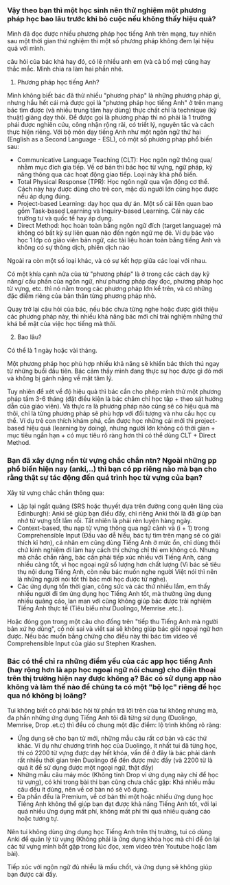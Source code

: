 
### Vậy theo bạn thì một học sinh nên thử nghiệm một phương pháp học bao lâu trước khi bỏ cuộc nếu không thấy hiệu quả?

Mình đã đọc được nhiều phương pháp học tiếng Anh trên mạng, tuy nhiên sau một thời gian thử nghiệm thì một số phương pháp không đem lại hiệu quả với mình.

câu hỏi của bác khá hay đó, có lẽ nhiều anh em (và cả bố mẹ) cũng hay thắc mắc. Mình chia ra làm hai phần nhé.

1. Phương pháp học tiếng Anh?

Mình không biết bác đã thử nhiều "phương pháp" là những phương pháp gì, nhưng hầu hết cái mà được gọi là "phương pháp học tiếng Anh" ở trên mạng bác tìm được (và nhiều trung tâm hay dùng) thực chất chỉ là technique (kỹ thuật) giảng dạy thôi. Để được gọi là phương pháp thì nó phải là 1 trường phái được nghiên cứu, công nhận rộng rãi, có triết lý, nguyên tắc và cách thực hiện riêng. Với bộ môn dạy tiếng Anh như một ngôn ngữ thứ hai (English as a Second Language - ESL), có một số phương pháp phổ biến sau:

-   Communicative Language Teaching (CLT): Học ngôn ngữ thông qua/ nhằm mục đích gia tiếp. Về cơ bản thì bác học từ vựng, ngữ pháp, kỹ năng thông qua các hoạt động giao tiếp. Loại này khá phổ biến.
-   Total Physical Response (TPR): Học ngôn ngữ qua vận động cơ thể. Cách này hay được dùng cho trẻ con, mặc dù người lớn cũng học được nếu áp dụng đúng.
-   Project-based Learning: dạy học qua dự án. Một số cái liên quan bao gồm Task-based Learning và Inquiry-based Learning. Cái này các trường tư và quốc tế hay áp dụng.
-   Direct Method: học hoàn toàn bằng ngôn ngữ đích (target language) mà không có bất kỳ sự liên quan nào đến ngôn ngữ mẹ đẻ. Ví dụ bác vào học 1 lớp có giáo viên bản ngữ, các tài liệu hoàn toàn bằng tiếng Anh và không có sự thông dịch, phiên dịch nào

Ngoài ra còn một số loại khác, và có sự kết hợp giữa các loại với nhau.

Có một khía cạnh nữa của từ "phương pháp" là ở trong các cách dạy kỹ năng/ cấu phần của ngôn ngữ, như phương pháp dạy đọc, phương pháp học từ vựng, etc. thì nó nằm trong các phương pháp lớn kể trên, và có những đặc điểm riêng của bản thân từng phương pháp nhỏ.

Quay trở lại câu hỏi của bác, nếu bác chưa từng nghe hoặc được giới thiệu các phương pháp này, thì nhiều khả năng bác mới chỉ trải nghiệm những thứ khá bề mặt của việc học tiếng mà thôi.

2. Bao lâu?

Có thể là 1 ngày hoặc vài tháng.

Một phương pháp học phù hợp nhiều khả năng sẽ khiến bác thích thú ngay từ những buổi đầu tiên. Bác cảm thấy mình đang thực sự học được gì đó mới và không bị gánh nặng về mặt tâm lý.

Tuy nhiên để xét về độ hiệu quả thì bác cần cho phép mình thử một phương pháp tầm 3-6 tháng (đặt điều kiện là bác chăm chỉ học tập + theo sát hướng dẫn của giáo viên). Và thực ra là phương pháp nào cũng sẽ có hiệu quả mà thôi, chỉ là từng phương pháp sẽ phù hợp với đối tượng và nhu cầu học cụ thể. Ví dụ trẻ con thích khám phá, cần được học những cái mới thì project-based hiệu quả (learning by doing), nhưng người lớn không có thời gian + mục tiêu ngắn hạn + có mục tiêu rõ ràng hơn thì có thể dùng CLT + Direct Method.

### Bạn đã xây dựng nền từ vựng chắc chắn ntn? Ngoài những pp phổ biến hiện nay (anki,..) thì bạn có pp riêng nào mà bạn cho rằng thật sự tác động đến quá trình học từ vựng của bạn?

Xây từ vựng chắc chắn thông qua:

-   Lặp lại ngắt quãng (SRS hoặc thuyết dựa trên đường cong quên lãng của Edinburgh): Anki sẽ giúp bạn điều đấy, chỉ riêng Anki thôi là đã giúp bạn nhớ từ vựng tốt lắm rồi. Tất nhiên là phải rèn luyện hàng ngày.
-   Context-based, thu nạp từ vựng thông qua ngữ cảnh và (i + 1) trong Comprehensible Input (Đầu vào dễ hiểu, bác tự tìm trên mạng sẽ có giải thích kĩ hơn), cá nhân em cũng dùng Tiếng Anh ở mức ổn, chỉ dùng thôi chứ kinh nghiệm đi làm hay cách thi chứng chỉ thì em không có. Nhưng mà chắc chắn rằng, bác cần phải tiếp xúc nhiều với Tiếng Anh, càng nhiều càng tốt, vì học ngoại ngữ số lượng hơn chất lượng (Vì bác sẽ tiêu thụ nội dung Tiếng Anh, còn nếu bác muốn nghe người Việt nói thì nên là những người nói tốt thì bác mới học được từ nghe).
-   Các ứng dụng tốn thời gian, công sức và các thứ nhiều lắm, em thấy nhiều người đi tìm ứng dụng học Tiếng Anh tốt, mà thường ứng dụng nhiều quảng cáo, lan man với cũng không giúp bác được trải nghiệm Tiếng Anh thực tế (Tiêu biểu như Duolingo, Memrise .etc.).

Hoặc đóng gọn trong một câu cho đống trên "tiếp thu Tiếng Anh mà người bản xứ họ dùng", cố nói sai và viết sai sẽ không giúp bác giỏi ngoại ngữ hơn được. Nếu bác muốn bằng chứng cho điều này thì bác tìm video về Comprehensible Input của giáo sư Stephen Krashen.

### Bác có thể chỉ ra những điểm yếu của các app học tiếng Anh (hay rộng hơn là app học ngoại ngữ nói chung) cho điện thoại trên thị trường hiện nay được không ạ? Bác có sử dụng app nào không và làm thế nào để chúng ta có một "bộ lọc" riêng để học qua nó không bị loãng?

Tui không biết có phải bác hỏi từ phần trả lời trên của tui không nhưng mà, đa phần những ứng dụng Tiếng Anh tôi đã từng sử dụng (Duolingo, Memrise, Drop .et.c) thì đều có chung một đặc điểm: lộ trình không rõ ràng:

-   Ứng dụng sẽ cho bạn từ mới, những mẫu câu rất cơ bản và các thứ khác. Ví dụ như chương trình học của Duolingo, ít nhất tui đã từng học, thì có 2200 từ vựng được dạy hết khóa, vấn đề ở đây là bác phải dành rất nhiều thời gian trên Duolingo để đến được mức đấy (và 2200 từ là quá ít để sử dụng được một ngoại ngữ, thật đấy)
-   Những mẫu câu máy móc (Không tính Drop vì ứng dụng này chỉ để học từ vựng), có khi trong bài thi bạn cũng chưa chắc gặp: Khá nhiều mẫu câu đều ít dùng, nên về cơ bản nó sẽ vô dụng.
-   Đa phần đều là Premium, về cơ bản thì một hoặc nhiều ứng dụng học Tiếng Anh không thể giúp bạn đạt được khả năng Tiếng Anh tốt, với lại quá nhiều ứng dụng mất phí, không mất phí thì quá nhiều quảng cáo hoặc tương tự.

Nên tui không dùng ứng dụng học Tiếng Anh trên thị trường, tui có dùng Anki để quản lý từ vựng (Không phải là ứng dụng khóa học mà chỉ để ôn lại các từ vựng mình bắt gặp trong lúc đọc, xem video trên Youtube hoặc làm bài).

Tiếp xúc với ngôn ngữ đủ nhiều là mấu chốt, và ứng dụng sẽ không giúp bạn được cái đấy.